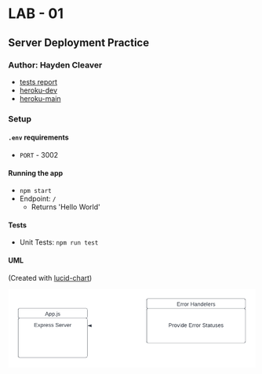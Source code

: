 # LAB - 01

## Server Deployment Practice

### Author: Hayden Cleaver

- [tests report](https://github.com/HaydenCleaver/server-deployment-practice/actions)
- [heroku-dev](https://hayden-server-deploy-dev.herokuapp.com/)
- [heroku-main](https://hayden-server-deploy-prod.herokuapp.com/)
### Setup

#### `.env` requirements

- `PORT` - 3002

#### Running the app

- `npm start`
- Endpoint: `/`
  - Returns 'Hello World'

#### Tests

- Unit Tests: `npm run test`

#### UML

(Created with [lucid-chart](https://www.lucidchart.com/blog/types-of-UML-diagrams))

![UML Diagram](UML.png)
